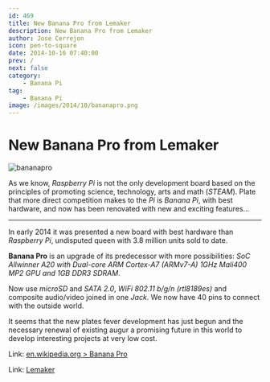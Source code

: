 ```yaml
---
id: 469
title: New Banana Pro from Lemaker
description: New Banana Pro from Lemaker
author: Jose Cerrejon
icon: pen-to-square
date: 2014-10-16 07:40:00
prev: /
next: false
category:
    - Banana Pi
tag:
    - Banana Pi
image: /images/2014/10/bananapro.png
---
```


# New Banana Pro from Lemaker

![bananapro](/images/2014/10/bananapro.png)

As we know, _Raspberry Pi_ is not the only development board based on the principles of promoting science, technology, arts and math (_STEAM_). Plate that more direct competition makes to the _Pi_ is _Banana Pi_, with best hardware, and now has been renovated with new and exciting features...

---

In early 2014 it was presented a new board with best hardware than _Raspberry Pi_, undisputed queen with 3.8 million units sold to date.

**Banana Pro** is an upgrade of its predecessor with more possibilities: _SoC Allwinner A20 with Dual-core ARM Cortex-A7 (ARMv7-A) 1GHz Mali400 MP2 GPU and 1GB DDR3 SDRAM_.

Now use _microSD_ and _SATA 2.0_, _WiFi 802.11 b/g/n (rtl8189es)_ and composite audio/video joined in one _Jack_. We now have 40 pins to connect with the outside world.

It seems that the new plates fever development has just begun and the necessary renewal of existing augur a promising future in this world to develop interesting projects at very low cost.

Link: [en.wikipedia.org > Banana Pro](https://en.wikipedia.org/wiki/Banana_Pro)

Link: [Lemaker](https://lemaker.org/)

